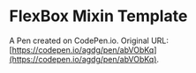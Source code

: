 # FlexBox Mixin Template

A Pen created on CodePen.io. Original URL: [https://codepen.io/agdg/pen/abVObKq](https://codepen.io/agdg/pen/abVObKq).


